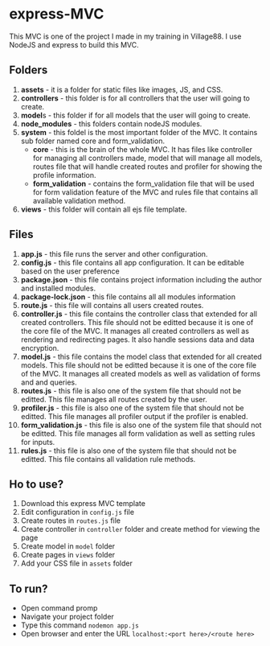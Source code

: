# express-MVC
This MVC is one of the project I made in my training in Village88. I use NodeJS and express to build this MVC.
## Folders
1. **assets** - it is a folder for static files like images, JS, and CSS.
2. **controllers** - this folder is for all controllers that the user will going to create.
3. **model**s - this folder if for all models that the user will going to create.
4. **node_modules** - this folders contain nodeJS modules.
5. **system** - this foldel is the most important folder of the MVC. It contains sub folder named core and form_validation.
   * **core** - this is the brain of the whole MVC. It has files like controller for managing all controllers made, model that will manage all models, routes file that will handle created routes and profiler for showing the profile information.
   * **form_validation** - contains the form_validation file that will be used for form validation feature of the MVC and rules file that contains all available validation method.
6. **views** - this folder will contain all ejs file template.

## Files
1. **app.js** - this file runs the server and other configuration.
2. **config.js** - this file contains all app configuration. It can be editable based on the user preference
3. **package.json** - this file contains project information including the author and installed modules.
4. **package-lock.json** - this file contains all all modules information
5. **route.js** - this file will contains all users created routes.
6. **controller.js** - this file contains the controller class that extended for all created controllers. This file should not be editted because it is one of the core file of the MVC. It manages all created controllers as well as rendering and redirecting pages. It also handle sessions data and data encryption. 
7. **model.js** - this file contains the model class that extended for all created models. This file should not be editted because it is one of the core file of the MVC. It manages all created models as well as validation of forms and and queries.
8. **routes.js** - this file is also one of the system file that should not be editted. This file manages all routes created by the user.
9. **profiler.js** - this file is also one of the system file that should not be editted. This file manages all profiler output if the profiler is enabled. 
10. **form_validation.js** - this file is also one of the system file that should not be editted. This file manages all form validation as well as setting rules for inputs.
11. **rules.js** - this file is also one of the system file that should not be editted. This file contains all validation rule methods.

## Ho to use?
1. Download this express MVC template
2. Edit configuration in `config.js` file
3. Create routes in `routes.js` file
4. Create controller in `controller` folder and create method for viewing the page
5. Create model in `model` folder
6. Create pages in `views` folder
7. Add your CSS file in `assets` folder

## To run?
* Open command promp
* Navigate your project folder
* Type this command `nodemon app.js` 
* Open browser and enter the URL `localhost:<port here>/<route here>`
